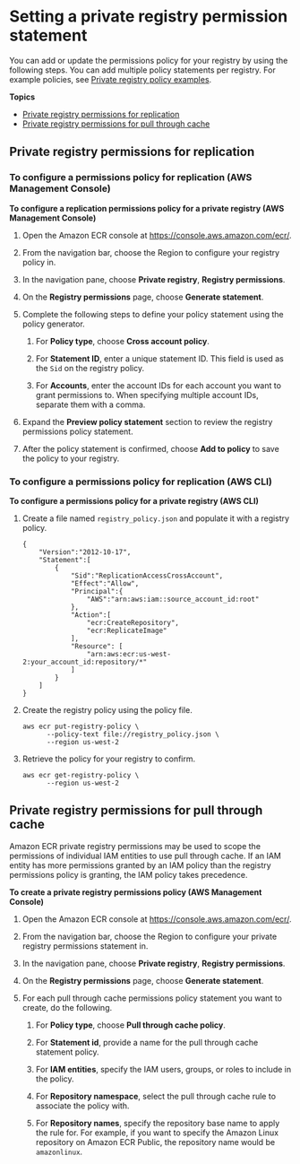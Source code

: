 # Setting a private registry permission statement<a name="registry-permissions-create"></a>

You can add or update the permissions policy for your registry by using the following steps\. You can add multiple policy statements per registry\. For example policies, see [Private registry policy examples](registry-permissions-examples.md)\.

**Topics**
+ [Private registry permissions for replication](#registry-permissions-create-replication)
+ [Private registry permissions for pull through cache](#registry-permissions-create-pullthroughcache)

## Private registry permissions for replication<a name="registry-permissions-create-replication"></a>

### To configure a permissions policy for replication \(AWS Management Console\)<a name="registry-permissions-create-console"></a>

**To configure a replication permissions policy for a private registry \(AWS Management Console\)**

1. Open the Amazon ECR console at [https://console\.aws\.amazon\.com/ecr/](https://console.aws.amazon.com/ecr/)\.

1. From the navigation bar, choose the Region to configure your registry policy in\.

1. In the navigation pane, choose **Private registry**, **Registry permissions**\.

1. On the **Registry permissions** page, choose **Generate statement**\.

1. Complete the following steps to define your policy statement using the policy generator\.

   1. For **Policy type**, choose **Cross account policy**\.

   1. For **Statement ID**, enter a unique statement ID\. This field is used as the `Sid` on the registry policy\.

   1. For **Accounts**, enter the account IDs for each account you want to grant permissions to\. When specifying multiple account IDs, separate them with a comma\.

1. Expand the **Preview policy statement** section to review the registry permissions policy statement\.

1. After the policy statement is confirmed, choose **Add to policy** to save the policy to your registry\.

### To configure a permissions policy for replication \(AWS CLI\)<a name="registry-permissions-create-cli"></a>

**To configure a permissions policy for a private registry \(AWS CLI\)**

1. Create a file named `registry_policy.json` and populate it with a registry policy\.

   ```
   {
       "Version":"2012-10-17",
       "Statement":[
           {
               "Sid":"ReplicationAccessCrossAccount",
               "Effect":"Allow",
               "Principal":{
                   "AWS":"arn:aws:iam::source_account_id:root"
               },
               "Action":[
                   "ecr:CreateRepository",
                   "ecr:ReplicateImage"
               ],
               "Resource": [
                   "arn:aws:ecr:us-west-2:your_account_id:repository/*"
               ]
           }
       ]
   }
   ```

1. Create the registry policy using the policy file\.

   ```
   aws ecr put-registry-policy \
         --policy-text file://registry_policy.json \
         --region us-west-2
   ```

1. Retrieve the policy for your registry to confirm\.

   ```
   aws ecr get-registry-policy \
         --region us-west-2
   ```

## Private registry permissions for pull through cache<a name="registry-permissions-create-pullthroughcache"></a>

Amazon ECR private registry permissions may be used to scope the permissions of individual IAM entities to use pull through cache\. If an IAM entity has more permissions granted by an IAM policy than the registry permissions policy is granting, the IAM policy takes precedence\.

**To create a private registry permissions policy \(AWS Management Console\)**

1. Open the Amazon ECR console at [https://console\.aws\.amazon\.com/ecr/](https://console.aws.amazon.com/ecr/)\.

1. From the navigation bar, choose the Region to configure your private registry permissions statement in\.

1. In the navigation pane, choose **Private registry**, **Registry permissions**\.

1. On the **Registry permissions** page, choose **Generate statement**\.

1. For each pull through cache permissions policy statement you want to create, do the following\.

   1. For **Policy type**, choose **Pull through cache policy**\.

   1. For **Statement id**, provide a name for the pull through cache statement policy\.

   1. For **IAM entities**, specify the IAM users, groups, or roles to include in the policy\.

   1. For **Repository namespace**, select the pull through cache rule to associate the policy with\.

   1. For **Repository names**, specify the repository base name to apply the rule for\. For example, if you want to specify the Amazon Linux repository on Amazon ECR Public, the repository name would be `amazonlinux`\.